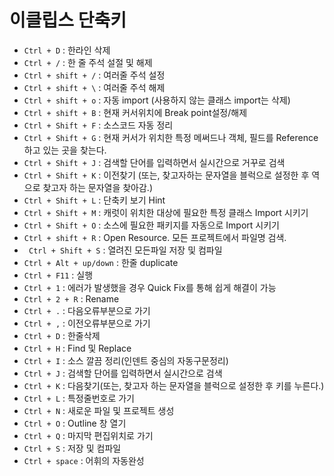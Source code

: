 # 이클립스 단축키

- `Ctrl + D` : 한라인 삭제
- `Ctrl + /` : 한 줄 주석 설절 및 해제
- `Ctrl + shift + /` : 여러줄 주석 설정
- `Ctrl + shift + \` : 여러줄 주석 해제
- `Ctrl + shift + o` : 자동 import (사용하지 않는 클래스 import는 삭제)
- `Ctrl + shift + B` : 현재 커서위치에 Break point설정/해제
- `Ctrl + Shift + F` : 소스코드 자동 정리
- `Ctrl + Shift + G` : 현재 커서가 위치한 특정 메써드나 객체, 필드를 Reference하고 있는 곳을 찾는다.
- `Ctrl + Shift + J` : 검색할 단어를 입력하면서 실시간으로 거꾸로 검색
- `Ctrl + Shift + K` : 이전찾기 (또는, 찾고자하는 문자열을 블럭으로 설정한 후 역으로 찾고자 하는 문자열을 찾아감.)
- `Ctrl + Shift + L` : 단축키 보기 Hint
- `Ctrl + Shift + M` : 캐럿이 위치한 대상에 필요한 특정 클래스 Import 시키기
- `Ctrl + Shift + O` : 소스에 필요한 패키지를 자동으로 Import 시키기
- `Ctrl + shift + R` : Open Resource. 모든 프로젝트에서 파일명 검색.
- ` Ctrl + Shift + S` : 열려진 모든파일 저장 및 컴파일
- `Ctrl + Alt + up/down` : 한줄 duplicate
- `Ctrl + F11` : 실행
- `Ctrl + 1` : 에러가 발생했을 경우 Quick Fix를 통해 쉽게 해결이 가능
- `Ctrl + 2 + R` : Rename
- `Ctrl + .` : 다음오류부분으로 가기
- `Ctrl + ,` : 이전오류부분으로 가기
- `Ctrl + D` : 한줄삭제
- `Ctrl + H` : Find 및 Replace
- `Ctrl + I` : 소스 깔끔 정리(인덴트 중심의 자동구문정리)
- `Ctrl + J` : 검색할 단어를 입력하면서 실시간으로 검색
- `Ctrl + K` : 다음찾기(또는, 찾고자 하는 문자열을 블럭으로 설정한 후 키를 누른다.)
- `Ctrl + L` : 특정줄번호로 가기
- `Ctrl + N` : 새로운 파일 및 프로젝트 생성
- `Ctrl + O` : Outline 창 열기
- `Ctrl + Q` : 마지막 편집위치로 가기
- `Ctrl + S` : 저장 및 컴파일
- `Ctrl + space` : 어휘의 자동완성